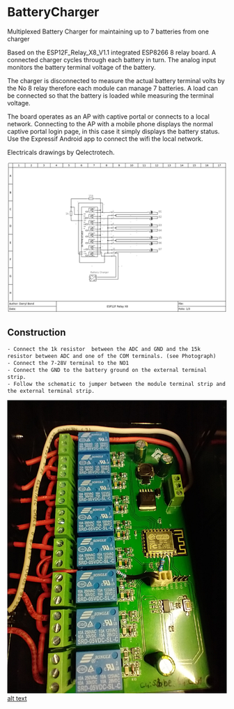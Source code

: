 # BatteryCharger
Multiplexed Battery Charger for maintaining up to 7 batteries from one charger

Based on the ESP12F\_Relay\_X8\_V1.1 integrated ESP8266 8 relay board.
A connected charger cycles through each battery in turn. The analog input monitors the battery terminal voltage of the battery. 

The charger is disconnected to measure the actual battery terminal volts by the No 8 relay therefore each module can manage 7 batteries. A load can be connected so that the battery is loaded while measuring the terminal voltage.


The board operates as an AP with captive portal or connects to a local network. Connecting to the AP with a mobile phone displays the normal captive portal login page, in this case it simply displays the battery status.
Use the Expressif Android app to connect the wifi the local network.

Electricals drawings by Qelectrotech.

![alt text](1_esp12f_relay_x8.png "7 Battery Wiring Diagram") 

## Construction
	- Connect the 1k resistor  between the ADC and GND and the 15k resistor between ADC and one of the COM terminals. (see Photograph)
	- Connect the 7-28V terminal to the NO1
	- Connect the GND to the battery ground on the external terminal strip.
	- Follow the schematic to jumper between the module terminal strip and the external terminal strip.

![alt text](internal.jpg "Relay module wiring")
[alt text](external.jpg "External strip wiring")
